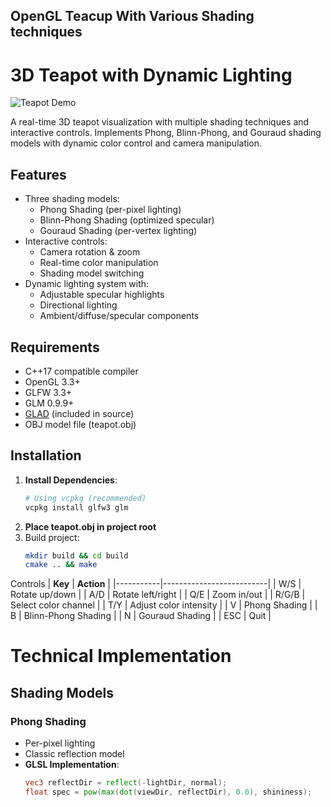 ## OpenGL Teacup With Various Shading techniques

# 3D Teapot with Dynamic Lighting

![Teapot Demo](https://i.imgur.com/3YVJk0L.png)

A real-time 3D teapot visualization with multiple shading techniques and interactive controls. Implements Phong, Blinn-Phong, and Gouraud shading models with dynamic color control and camera manipulation.

## Features

- Three shading models:
  - Phong Shading (per-pixel lighting)
  - Blinn-Phong Shading (optimized specular)
  - Gouraud Shading (per-vertex lighting)
- Interactive controls:
  - Camera rotation & zoom
  - Real-time color manipulation
  - Shading model switching
- Dynamic lighting system with:
  - Adjustable specular highlights
  - Directional lighting
  - Ambient/diffuse/specular components

## Requirements

- C++17 compatible compiler
- OpenGL 3.3+
- GLFW 3.3+
- GLM 0.9.9+
- [GLAD](https://glad.dav1d.de/) (included in source)
- OBJ model file (teapot.obj)

## Installation

1. **Install Dependencies**:
   ```bash
   # Using vcpkg (recommended)
   vcpkg install glfw3 glm
2. **Place teapot.obj in project root**
3. Build project:
   ```bash
   mkdir build && cd build
   cmake .. && make

Controls
| **Key**   | **Action**               |
|-----------|--------------------------|
| W/S       | Rotate up/down           |
| A/D       | Rotate left/right        |
| Q/E       | Zoom in/out              |
| R/G/B     | Select color channel     |
| T/Y       | Adjust color intensity   |
| V         | Phong Shading            |
| B         | Blinn-Phong Shading      |
| N         | Gouraud Shading          |
| ESC       | Quit                     |

# Technical Implementation

## Shading Models

### Phong Shading
- Per-pixel lighting
- Classic reflection model
- **GLSL Implementation**:
  ```glsl
  vec3 reflectDir = reflect(-lightDir, normal);
  float spec = pow(max(dot(viewDir, reflectDir), 0.0), shininess);
